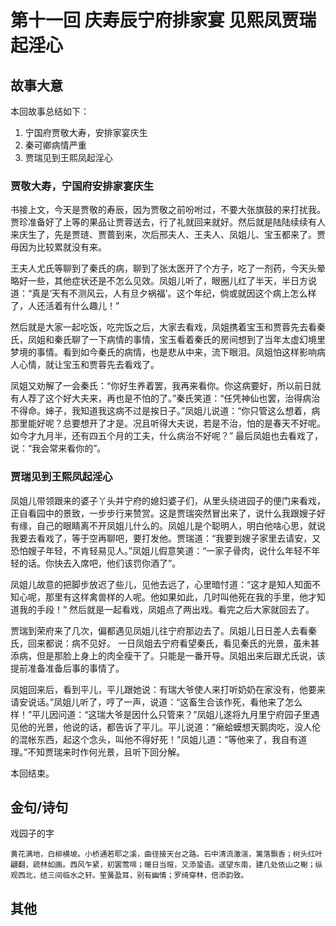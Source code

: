 # 第十一回 庆寿辰宁府排家宴 见熙凤贾瑞起淫心 

## 故事大意

本回故事总结如下：

1. 宁国府贾敬大寿，安排家宴庆生
2. 秦可卿病情严重
3. 贾瑞见到王熙凤起淫心 


### 贾敬大寿，宁国府安排家宴庆生

书接上文，今天是贾敬的寿辰，因为贾敬之前吩咐过，不要大张旗鼓的来打扰我。贾珍准备好了上等的果品让贾蓉送去，行了礼就回来就好。然后就是陆陆续续有人来庆生了，先是贾琏、贾蔷到来，次后邢夫人、王夫人、凤姐儿、宝玉都来了。贾母因为比较累就没有来。

王夫人尤氏等聊到了秦氏的病，聊到了张太医开了个方子，吃了一剂药，今天头晕略好一些，其他症状还是不怎么见效。凤姐儿听了，眼圈儿红了半天，半日方说道：“真是‘天有不测风云，人有旦夕祸福’。这个年纪，倘或就因这个病上怎么样了，人还活着有什么趣儿！”

然后就是大家一起吃饭，吃完饭之后，大家去看戏，凤姐携着宝玉和贾蓉先去看秦氏，凤姐和秦氏聊了一下病情的事情，宝玉看着秦氏的房间想到了当年太虚幻境里梦境的事情。看到如今秦氏的病情，也是悲从中来，流下眼泪。凤姐怕这样影响病人心情，就让宝玉和贾蓉先去看戏了。

凤姐又劝解了一会秦氏：“你好生养着罢，我再来看你。你这病要好，所以前日就有人荐了这个好大夫来，再也是不怕的了。”秦氏笑道：“任凭神仙也罢，治得病治不得命。婶子，我知道我这病不过是挨日子。”凤姐儿说道：“你只管这么想着，病那里能好呢？总要想开了才是。况且听得大夫说，若是不治，怕的是春天不好呢。如今才九月半，还有四五个月的工夫，什么病治不好呢？” 最后凤姐也去看戏了，说：“我会常来看你的”。


### 贾瑞见到王熙凤起淫心

凤姐儿带领跟来的婆子丫头并宁府的媳妇婆子们，从里头绕进园子的便门来看戏，正自看园中的景致，一步步行来赞赏。这是贾瑞突然冒出来了，说什么我跟嫂子好有缘，自己的眼睛离不开凤姐儿什么的。凤姐儿是个聪明人，明白他啥心思，就说我要去看戏了，等于空再聊吧，要打发他。贾瑞道：“我要到嫂子家里去请安，又恐怕嫂子年轻，不肯轻易见人。”凤姐儿假意笑道：“一家子骨肉，说什么年轻不年轻的话。你快去入席吧，他们该罚你酒了”。

凤姐儿故意的把脚步放迟了些儿，见他去远了，心里暗忖道：“这才是知人知面不知心呢，那里有这样禽兽样的人呢。他如果如此，几时叫他死在我的手里，他才知道我的手段！” 然后就是一起看戏，凤姐点了两出戏。看完之后大家就回去了。

贾瑞到荣府来了几次，偏都遇见凤姐儿往宁府那边去了。凤姐儿日日差人去看秦氏，回来都说：病不见好。 一日凤姐去宁府看望秦氏，看见秦氏的光景，虽未甚添病，但是那脸上身上的肉全瘦干了。只能是一番开导。凤姐出来后跟尤氏说，该提前准备准备后事的事情了。

凤姐回来后，看到平儿，平儿跟她说：有瑞大爷使人来打听奶奶在家没有，他要来请安说话。”凤姐儿听了，哼了一声，说道：“这畜生合该作死，看他来了怎么样！”平儿因问道：“这瑞大爷是因什么只管来？”凤姐儿遂将九月里宁府园子里遇见他的光景，他说的话，都告诉了平儿。平儿说道：“癞蛤蟆想天鹅肉吃，没人伦的混帐东西，起这个念头，叫他不得好死！”凤姐儿道：“等他来了，我自有道理。”不知贾瑞来时作何光景，且听下回分解。

本回结束。

## 金句/诗句

戏园子的字
```shell
黄花满地，白柳横坡。小桥通若耶之溪，曲径接天台之路。石中清流激湍，篱落飘香；树头红叶翩翻，疏林如画。西风乍紧，初罢莺啼；暖日当暄，又添蛩语。遥望东南，建几处依山之榭；纵观西北，结三间临水之轩。笙簧盈耳，别有幽情；罗绮穿林，倍添韵致。
```


## 其他
